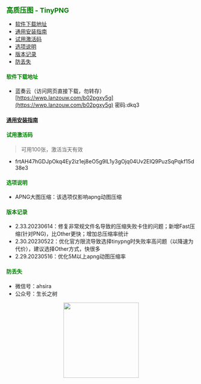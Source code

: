 
<b><font color=green size=4>
高质压图 - TinyPNG
</font></b>

- [软件下载地址](#软件下载地址)
- [通用安装指南](#通用安装指南)
- [试用激活码](#试用激活码)
- [选项说明](#选项说明)
- [版本记录](#版本记录)
- [防丢失](#防丢失)



#### <font color=green>软件下载地址</font>
- 蓝奏云（访问网页直接下载，勿转存）
[https://wwp.lanzouw.com/b02pgxy5g](https://wwp.lanzouw.com/b02pgxy5g)  密码:dkq3

#### [通用安装指南](../../univer/install.md)
<!-- #### [初次使用指南](./tutor.md) -->
#### <font color=green>试用激活码</font>
> 可用100张，激活当天有效
- frtAH47hGDJpOkq4Ey2iz1ej8eO5g9lL1y3gOjq04Uv2EIQ9PuzSqPqkf15d38e3

#### <font color=green>选项说明</font>
- APNG大图压缩：该选项仅影响apng动图压缩

#### <font color=green>版本记录</font>
- 2.33.20230614：修复非常规文件名导致的压缩失败卡住的问题；新增Fast压缩(针对PNG)，比Other更快；增加总压缩率统计
- 2.30.20230522：优化官方限流导致选择tinypng时失败率高问题（以降速为代价），建议选择Other方式，快很多
- 2.29.20230516：优化5M以上apng动图压缩率

#### <font color=green>防丢失</font>
<!-- - 微信号：mtreeah -->
- 微信号：ahsira
- 公众号：生长之树
<center><img src="../../../assets/qrcode_for.jpg" width="200px"></center>

<!-- #### <font color=green>100个效率工具专栏</font>

- 推荐一本效率手册专栏（更新中），主讲效率工具，良心制作  
- 内测期仅需12元，24小时无理由退款，微信扫码查看 或 [访问链接](https://xiaobot.net/p/office?refer=5dd8bade-781c-4f98-9d0a-0f9bf1b8261b)

<img src="../../../assets/ad/tool100/1.jpg" width="300px">
<img src="../../../assets/ad/tool100/2.jpg" width="300px">
<img src="../../../assets/ad/tool100/3.jpg" width="300px"> -->
